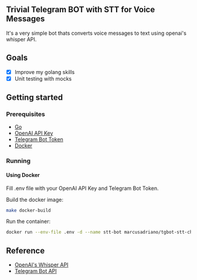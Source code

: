 ## Trivial Telegram BOT with STT for Voice Messages

It's a very simple bot thats converts voice messages to text using openai's whisper API.

## Goals

- [x] Improve my golang skills
- [x] Unit testing with mocks

## Getting started

### Prerequisites

- [Go](https://golang.org/doc/install)
- [OpenAI API Key](https://platform.openai.com/account/api-keys)
- [Telegram Bot Token](https://core.telegram.org/bots#6-botfather)
- [Docker](https://docs.docker.com/get-docker/)

### Running

#### Using Docker

Fill .env file with your OpenAI API Key and Telegram Bot Token.

Build the docker image:

```bash
make docker-build
```

Run the container:

```bash
docker run --env-file .env -d --name stt-bot marcusadriano/tgbot-stt-chatgpt:latest
```


## Reference
- [OpenAI's Whisper API](https://platform.openai.com/docs/api-reference/audio)
- [Telegram Bot API](https://core.telegram.org/bots/api)